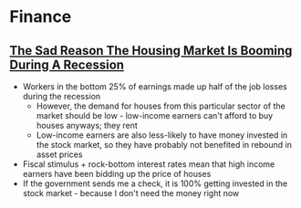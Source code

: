 # Finance

## [The Sad Reason The Housing Market Is Booming During A Recession](https://medium.com/makingofamillionaire/the-sad-reason-the-housing-market-is-booming-during-a-recession-294242066c4f)

* Workers in the bottom 25% of earnings made up half of the job losses during the recession
  * However, the demand for houses from this particular sector of the market should be low - low-income earners can't afford to buy houses anyways; they rent
  * Low-income earners are also less-likely to have money invested in the stock market, so they have probably not benefited in rebound in asset prices
* Fiscal stimulus + rock-bottom interest rates mean that high income earners have been bidding up the price of houses
* If the government sends me a check, it is 100% getting invested in the stock market - because I don't need the money right now
